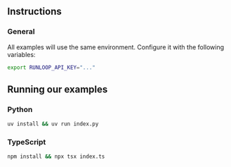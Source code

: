 ## Instructions

### General

All examples will use the same environment. Configure it with the following variables:
```sh
export RUNLOOP_API_KEY="..."
```

## Running our examples

### Python

```sh
uv install && uv run index.py
```

### TypeScript

```sh
npm install && npx tsx index.ts
```